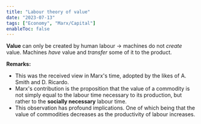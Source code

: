 ```yaml
---
title: "Labour theory of value"
date: "2023-07-13"
tags: ["Economy", "Marx/Capital"]
enableToc: false
---
```

**Value** can only be created by human labour -> machines do not *create* value. Machines *have* value and *transfer* some of it to the product.  

**Remarks:**
- This was the received view in Marx's time, adopted by the likes of A. Smith and D. Ricardo.
- Marx's contribution is the proposition that the value of a commodity is not simply equal to the labour time necessary to its production, but rather to the **socially necessary** labour time. 
- This observation has profound implications. One of which being that the value of commodities decreases as the productivity of labour increases.